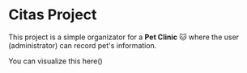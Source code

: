 # Citas Project

This project is a simple organizator for a **Pet Clinic** 🐱 where the user (administrator) can record pet's information.

You can visualize this here()
